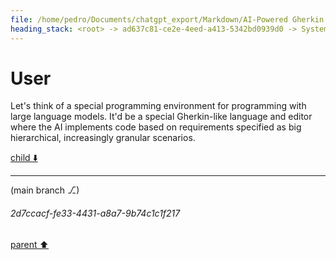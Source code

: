 ```yaml
---
file: /home/pedro/Documents/chatgpt_export/Markdown/AI-Powered Gherkin Code Generation.md
heading_stack: <root> -> ad637c81-ce2e-4eed-a413-5342bd0939d0 -> System -> 79f1e67d-d1e4-49bc-b57d-ff497c221f8e -> System -> aaa27da6-165f-43a9-bc65-814748f78b95 -> User
---
```

# User

Let's think of a special programming environment for programming with large language models. It'd be a special Gherkin-like language and editor where the AI implements code based on requirements specified as big hierarchical, increasingly granular scenarios.

[child ⬇️](#2d7ccacf-fe33-4431-a8a7-9b74c1c1f217)

---

(main branch ⎇)
###### 2d7ccacf-fe33-4431-a8a7-9b74c1c1f217
[parent ⬆️](#aaa27da6-165f-43a9-bc65-814748f78b95)

